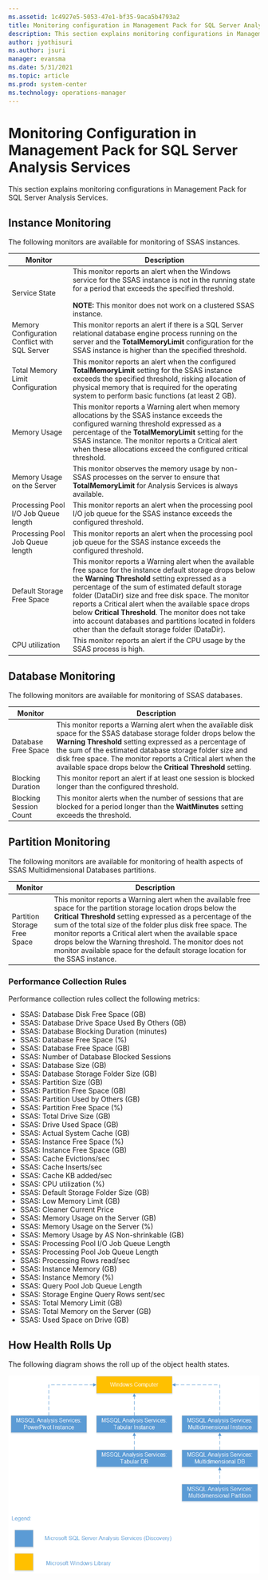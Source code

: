 ```yaml
---
ms.assetid: 1c4927e5-5053-47e1-bf35-9aca5b4793a2
title: Monitoring configuration in Management Pack for SQL Server Analysis Services
description: This section explains monitoring configurations in Management Pack for SQL Server Analysis Services
author: jyothisuri
ms.author: jsuri
manager: evansma
ms.date: 5/31/2021
ms.topic: article
ms.prod: system-center
ms.technology: operations-manager
---
```


# Monitoring Configuration in Management Pack for SQL Server Analysis Services

This section explains monitoring configurations in Management Pack for SQL Server Analysis Services.

## Instance Monitoring

The following monitors are available for monitoring of SSAS instances.

|Monitor|Description
|-|-|
|Service State|This monitor reports an alert when the Windows service for the SSAS instance is not in the running state for a period that exceeds the specified threshold. <br /> <br /> **NOTE:** This monitor does not work on a clustered SSAS instance.|
|Memory Configuration Conflict with SQL Server|This monitor reports an alert if there is a SQL Server relational database engine process running on the server and the **TotalMemoryLimit** configuration for the SSAS instance is higher than the specified threshold.|
|Total Memory Limit Configuration|This monitor reports an alert when the configured **TotalMemoryLimit** setting for the SSAS instance exceeds the specified threshold, risking allocation of physical memory that is required for the operating system to perform basic functions (at least 2 GB).|
|Memory Usage| This monitor reports a Warning alert when memory allocations by the SSAS instance exceeds the configured warning threshold expressed as a percentage of the **TotalMemoryLimit** setting for the SSAS instance. The monitor reports a Critical alert when these allocations exceed the configured critical threshold.|
|Memory Usage on the Server|This monitor observes the memory usage by non-SSAS processes on the server to ensure that **TotalMemoryLimit** for Analysis Services is always available.|
|Processing Pool I/O Job Queue length|This monitor reports an alert when the processing pool I/O job queue for the SSAS instance exceeds the configured threshold.|
|Processing Pool Job Queue length|This monitor reports an alert when the processing pool job queue for the SSAS instance exceeds the configured threshold.|
|Default Storage Free Space|This monitor reports a Warning alert when the available free space for the instance default storage drops below the **Warning Threshold** setting expressed as a percentage of the sum of estimated default storage folder (DataDir) size and free disk space. The monitor reports a Critical alert when the available space drops below **Critical Threshold**. The monitor does not take into account databases and partitions located in folders other than the default storage folder (DataDir).|
|CPU utilization|This monitor reports an alert if the CPU usage by the SSAS process is high.|

## Database Monitoring

The following monitors are available for monitoring of SSAS databases.

|Monitor|Description
|-|-|
|Database Free Space|This monitor reports a Warning alert when the available disk space for the SSAS database storage folder drops below the **Warning Threshold** setting expressed as a percentage of the sum of the estimated database storage folder size and disk free space. The monitor reports a Critical alert when the available space drops below the **Critical Threshold** setting.|
|Blocking Duration|This monitor report an alert if at least one session is blocked longer than the configured threshold.|
|Blocking Session Count|This monitor alerts when the number of sessions that are blocked for a period longer than the **WaitMinutes** setting exceeds the threshold.|

## Partition Monitoring

The following monitors are available for monitoring of health aspects of SSAS Multidimensional Databases partitions.

|Monitor|Description
|-|-|
|Partition Storage Free Space|This monitor reports a Warning alert when the available free space for the partition storage location drops below the **Critical Threshold** setting expressed as a percentage of the sum of the total size of the folder plus disk free space. The monitor reports a Critical alert when the available space drops below the Warning threshold. The monitor does not monitor available space for the default storage location for the SSAS instance.|

### Performance Collection Rules

Performance collection rules collect the following metrics:

- SSAS: Database Disk Free Space (GB)
- SSAS: Database Drive Space Used By Others (GB)
- SSAS: Database Blocking Duration (minutes)
- SSAS: Database Free Space (%)
- SSAS: Database Free Space (GB)
- SSAS: Number of Database Blocked Sessions
- SSAS: Database Size (GB)
- SSAS: Database Storage Folder Size (GB)
- SSAS: Partition Size (GB)
- SSAS: Partition Free Space (GB)
- SSAS: Partition Used by Others (GB)
- SSAS: Partition Free Space (%)
- SSAS: Total Drive Size (GB)
- SSAS: Drive Used Space (GB)
- SSAS: Actual System Cache (GB)
- SSAS: Instance Free Space (%)
- SSAS: Instance Free Space (GB)
- SSAS: Cache Evictions/sec
- SSAS: Cache Inserts/sec
- SSAS: Cache KB added/sec
- SSAS: CPU utilization (%)
- SSAS: Default Storage Folder Size (GB)
- SSAS: Low Memory Limit (GB)
- SSAS: Cleaner Current Price
- SSAS: Memory Usage on the Server (GB)
- SSAS: Memory Usage on the Server (%)
- SSAS: Memory Usage by AS Non-shrinkable (GB)
- SSAS: Processing Pool I/O Job Queue Length
- SSAS: Processing Pool Job Queue Length
- SSAS: Processing Rows read/sec
- SSAS: Instance Memory (GB)
- SSAS: Instance Memory (%)
- SSAS: Query Pool Job Queue Length
- SSAS: Storage Engine Query Rows sent/sec
- SSAS: Total Memory Limit (GB)
- SSAS: Total Memory on the Server (GB)
- SSAS: Used Space on Drive (GB)

## How Health Rolls Up

The following diagram shows the roll up of the object health states.

![Health Rolls Up](./media/analysis-services-management-pack/health-rolls-up.png)
